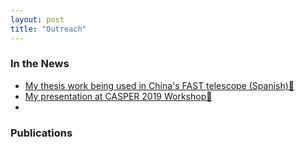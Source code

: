```yaml
---
layout: post
title: "Outreach"
---
```


### In the News
- [My thesis work being used in China's FAST telescope (Spanish)🔗](https://uchile.cl/noticias/139838/tecnologia-del-das-sera-parte-del-radiotelescopio-mas-grande-del-mundo)
- [My presentation at CASPER 2019 Workshop🔗](https://www.youtube.com/watch?v=0nEW_KABmiQ)
-

### Publications
